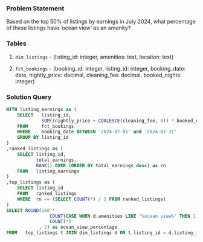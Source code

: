 ### Problem Statement

Based on the top 50% of listings by earnings in July 2024, what percentage of these listings have ‘ocean view’ as an amenity?


### Tables

1. `dim_listings` - (listing_id: integer, amenities: text, location: text)

2. `fct_bookings` - (booking_id: integer, listing_id: integer, booking_date: date, nightly_price: decimal, cleaning_fee: decimal, booked_nights: integer)


### Solution Query

```sql
WITH listing_earnings as (
    SELECT   listing_id, 
             SUM((nightly_price + COALESCE(cleaning_fee, 0)) * booked_nights) as total_earnings
    FROM     fct_bookings
    WHERE    booking_date BETWEEN '2024-07-01' and '2024-07-31'
    GROUP BY listing_id
)
,ranked_listings as (
    SELECT listing_id, 
           total_earnings,
           RANK() OVER (ORDER BY total_earnings desc) as rn
    FROM   listing_earnings
)
,top_listings as (
    SELECT listing_id 
    FROM   ranked_listings 
    WHERE  rn <= (SELECT COUNT(*) / 2 FROM ranked_listings)
)
SELECT ROUND(100 * 
                COUNT(CASE WHEN d.amenities LIKE '%ocean view%' THEN 1 END) /
                COUNT(*)
            , 2) as ocean_view_percentage
FROM   top_listings t JOIN dim_listings d ON t.listing_id = d.listing_id;
```
